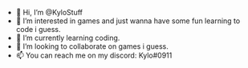 - 👋 Hi, I’m @KyloStuff
- 👀 I’m interested in games and just wanna have some fun learning to code i guess.
- 🌱 I’m currently learning coding.
- 💞️ I’m looking to collaborate on games i guess.
- 📫 You can reach me on my discord: Kylo#0911

<!---
KyloStuff/KyloStuff is a ✨ special ✨ repository because its `README.md` (this file) appears on your GitHub profile.
You can click the Preview link to take a look at your changes.
--->
